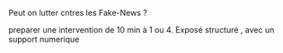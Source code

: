 Peut on lutter cntres les Fake-News ? 

preparer une intervention de 10 min à 1 ou 4. Exposé structuré , avec un support numerique 
